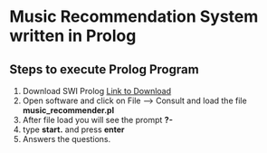 # Music Recommendation System written in Prolog

## Steps to execute Prolog Program
1. Download SWI Prolog [Link to Download](https://www.swi-prolog.org/download/stable)
2. Open software and click on File --> Consult and load the file **music_recommender.pl**
3. After file load you will see the prompt **?-**
4. type **start.** and press **enter**
5. Answers the questions.
